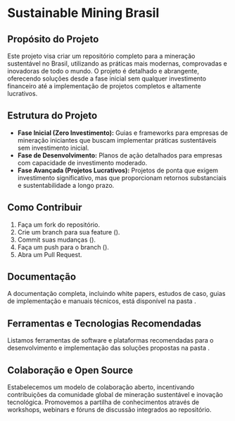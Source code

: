 # Sustainable Mining Brasil

## Propósito do Projeto

Este projeto visa criar um repositório completo para a mineração sustentável no Brasil, utilizando as práticas mais modernas, comprovadas e inovadoras de todo o mundo. O projeto é detalhado e abrangente, oferecendo soluções desde a fase inicial sem qualquer investimento financeiro até a implementação de projetos completos e altamente lucrativos.

## Estrutura do Projeto

- **Fase Inicial (Zero Investimento):** Guias e frameworks para empresas de mineração iniciantes que buscam implementar práticas sustentáveis sem investimento inicial.
- **Fase de Desenvolvimento:** Planos de ação detalhados para empresas com capacidade de investimento moderado.
- **Fase Avançada (Projetos Lucrativos):** Projetos de ponta que exigem investimento significativo, mas que proporcionam retornos substanciais e sustentabilidade a longo prazo.

## Como Contribuir

1. Faça um fork do repositório.
2. Crie um branch para sua feature ().
3. Commit suas mudanças ().
4. Faça um push para o branch ().
5. Abra um Pull Request.

## Documentação

A documentação completa, incluindo white papers, estudos de caso, guias de implementação e manuais técnicos, está disponível na pasta .

## Ferramentas e Tecnologias Recomendadas

Listamos ferramentas de software e plataformas recomendadas para o desenvolvimento e implementação das soluções propostas na pasta .

## Colaboração e Open Source

Estabelecemos um modelo de colaboração aberto, incentivando contribuições da comunidade global de mineração sustentável e inovação tecnológica. Promovemos a partilha de conhecimentos através de workshops, webinars e fóruns de discussão integrados ao repositório.


